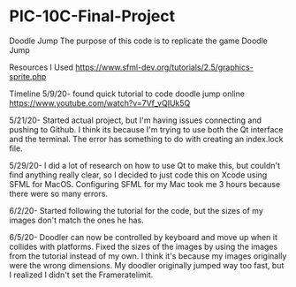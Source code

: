 # PIC-10C-Final-Project

Doodle Jump
The purpose of this code is to replicate the game Doodle Jump

Resources I Used
    https://www.sfml-dev.org/tutorials/2.5/graphics-sprite.php

Timeline
5/9/20- found quick tutorial to code doodle jump online
    https://www.youtube.com/watch?v=7Vf_vQIUk5Q
    
5/21/20- Started actual project, but I'm having issues connecting and pushing to Github. I think its because I'm trying to use both the Qt interface and the terminal. The error has something to do with creating an index.lock file.

5/29/20- I did a lot of research on how to use Qt to make this, but couldn't find anything really clear, so I decided to just code this on Xcode using SFML for MacOS.
    Configuring SFML for my Mac took me 3 hours because there were so many errors.
    
6/2/20- Started following the tutorial for the code, but the sizes of my images don't match the ones he has.

6/5/20- Doodler can now be controlled by keyboard and move up when it collides with platforms.
        Fixed the sizes of the images by using the images from the tutorial instead of my own. I think it's because my images originally were the wrong dimensions. My doodler originally jumped way too fast, but I realized I didn't set the Frameratelimit.
  
